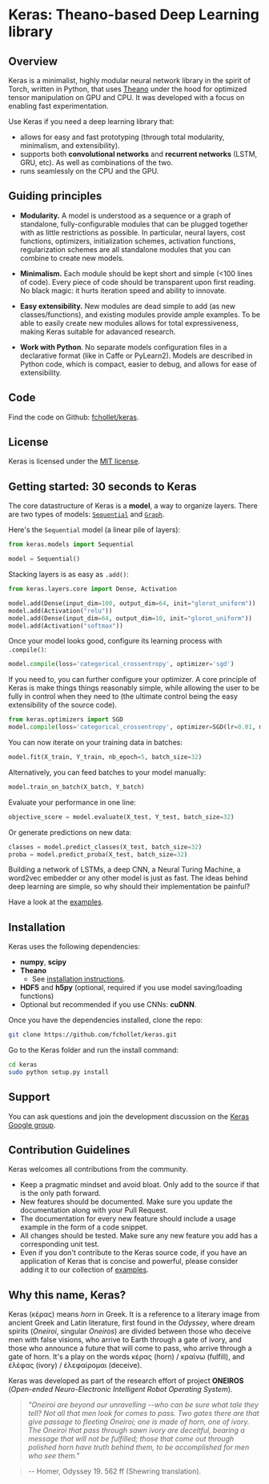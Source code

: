 # Keras: Theano-based Deep Learning library

## Overview

Keras is a minimalist, highly modular neural network library in the spirit of Torch, written in Python, that uses [Theano](http://deeplearning.net/software/theano/) under the hood for optimized tensor manipulation on GPU and CPU. It was developed with a focus on enabling fast experimentation. 

Use Keras if you need a deep learning library that:

- allows for easy and fast prototyping (through total modularity, minimalism, and extensibility).
- supports both __convolutional networks__ and __recurrent networks__ (LSTM, GRU, etc). As well as combinations of the two. 
- runs seamlessly on the CPU and the GPU.

## Guiding principles

- __Modularity.__ A model is understood as a sequence or a graph of standalone, fully-configurable modules that can be plugged together with as little restrictions as possible. In particular, neural layers, cost functions, optimizers, initialization schemes, activation functions, regularization schemes are all standalone modules that you can combine to create new models.

- __Minimalism.__ Each module should be kept short and simple (<100 lines of code). Every piece of code should be transparent upon first reading. No black magic: it hurts iteration speed and ability to innovate.

- __Easy extensibility.__ New modules are dead simple to add (as new classes/functions), and existing modules provide ample examples. To be able to easily create new modules allows for total expressiveness, making Keras suitable for adavanced research.

- __Work with Python__. No separate models configuration files in a declarative format (like in Caffe or PyLearn2). Models are described in Python code, which is compact, easier to debug, and allows for ease of extensibility.

## Code

Find the code on Github: [fchollet/keras](https://github.com/fchollet/keras).

## License

Keras is licensed under the [MIT license](http://opensource.org/licenses/MIT). 

## Getting started: 30 seconds to Keras

The core datastructure of Keras is a __model__, a way to organize layers. There are two types of models: [`Sequential`](/models/#sequential) and [`Graph`](/models/#graph).

Here's the `Sequential` model (a linear pile of layers):

```python
from keras.models import Sequential

model = Sequential()
```

Stacking layers is as easy as `.add()`:

```python
from keras.layers.core import Dense, Activation

model.add(Dense(input_dim=100, output_dim=64, init="glorot_uniform"))
model.add(Activation("relu"))
model.add(Dense(input_dim=64, output_dim=10, init="glorot_uniform"))
model.add(Activation("softmax"))
```

Once your model looks good, configure its learning process with `.compile()`:
```python
model.compile(loss='categorical_crossentropy', optimizer='sgd')
```

If you need to, you can further configure your optimizer. A core principle of Keras is make things things reasonably simple, while allowing the user to be fully in control when they need to (the ultimate control being the easy extensibility of the source code).
```python
from keras.optimizers import SGD
model.compile(loss='categorical_crossentropy', optimizer=SGD(lr=0.01, momentum=0.9, nesterov=True))
```

You can now iterate on your training data in batches:
```python
model.fit(X_train, Y_train, nb_epoch=5, batch_size=32)
```

Alternatively, you can feed batches to your model manually:
```python
model.train_on_batch(X_batch, Y_batch)
```

Evaluate your performance in one line:
```python
objective_score = model.evaluate(X_test, Y_test, batch_size=32)
```

Or generate predictions on new data:
```python
classes = model.predict_classes(X_test, batch_size=32)
proba = model.predict_proba(X_test, batch_size=32)
```

Building a network of LSTMs, a deep CNN, a Neural Turing Machine, a word2vec embedder or any other model is just as fast. The ideas behind deep learning are simple, so why should their implementation be painful?

Have a look at the [examples](examples.md).

## Installation

Keras uses the following dependencies:

- __numpy__, __scipy__
- __Theano__
    - See [installation instructions](http://deeplearning.net/software/theano/install.html#install).
- __HDF5__ and __h5py__ (optional, required if you use model saving/loading functions)
- Optional but recommended if you use CNNs: __cuDNN__.

Once you have the dependencies installed, clone the repo:
```bash
git clone https://github.com/fchollet/keras.git
```
Go to the Keras folder and run the install command:
```bash
cd keras
sudo python setup.py install
```

## Support

You can ask questions and join the development discussion on the [Keras Google group](https://groups.google.com/forum/#!forum/keras-users).

## Contribution Guidelines

Keras welcomes all contributions from the community. 

- Keep a pragmatic mindset and avoid bloat. Only add to the source if that is the only path forward.
- New features should be documented. Make sure you update the documentation along with your Pull Request.
- The documentation for every new feature should include a usage example in the form of a code snippet. 
- All changes should be tested. Make sure any new feature you add has a corresponding unit test.
- Even if you don't contribute to the Keras source code, if you have an application of Keras that is concise and powerful, please consider adding it to our collection of [examples](https://github.com/fchollet/keras/tree/master/examples).


## Why this name, Keras?

Keras (κέρας) means _horn_ in Greek. It is a reference to a literary image from ancient Greek and Latin literature, first found in the _Odyssey_, where dream spirits (_Oneiroi_, singular _Oneiros_) are divided between those who deceive men with false visions, who arrive to Earth through a gate of ivory, and those who announce a future that will come to pass, who arrive through a gate of horn. It's a play on the words κέρας (horn) / κραίνω (fulfill), and ἐλέφας (ivory) / ἐλεφαίρομαι (deceive).

Keras was developed as part of the research effort of project __ONEIROS__ (*Open-ended Neuro-Electronic Intelligent Robot Operating System*).

> _"Oneiroi are beyond our unravelling --who can be sure what tale they tell? Not all that men look for comes to pass. Two gates there are that give passage to fleeting Oneiroi; one is made of horn, one of ivory. The Oneiroi that pass through sawn ivory are deceitful, bearing a message that will not be fulfilled; those that come out through polished horn have truth behind them, to be accomplished for men who see them."_ 

> -- Homer, Odyssey 19. 562 ff (Shewring translation).
